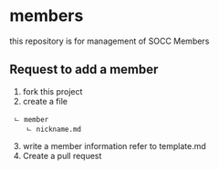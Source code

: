 # members
this repository is for management of SOCC Members

## Request to add a member
1. fork this project
2. create a file
```
 ㄴ member        
    ㄴ nickname.md
```
3. write a member information refer to template.md
4. Create a pull request

